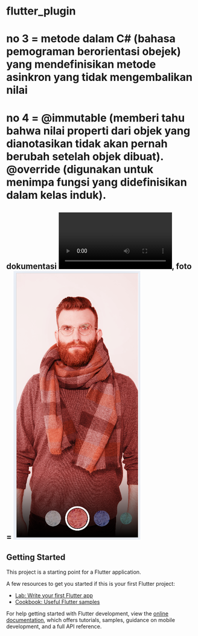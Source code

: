 # flutter_plugin

# no 3 = metode dalam C# (bahasa pemograman berorientasi obejek) yang mendefinisikan metode asinkron yang tidak mengembalikan nilai 

# no 4 = @immutable (memberi tahu bahwa nilai properti dari objek yang dianotasikan tidak akan pernah berubah setelah objek dibuat). @override (digunakan untuk menimpa fungsi yang didefinisikan dalam kelas induk).

## dokumentasi <video src="20241104-0409-30.0679432.mp4" controls title="Title"></video>, foto = ![Alt text](image.png)

## Getting Started

This project is a starting point for a Flutter application.

A few resources to get you started if this is your first Flutter project:

- [Lab: Write your first Flutter app](https://docs.flutter.dev/get-started/codelab)
- [Cookbook: Useful Flutter samples](https://docs.flutter.dev/cookbook)

For help getting started with Flutter development, view the
[online documentation](https://docs.flutter.dev/), which offers tutorials,
samples, guidance on mobile development, and a full API reference.
